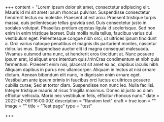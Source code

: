 +++
content = "Lorem ipsum dolor sit amet, consectetur adipiscing elit. Mauris id mi sit amet ipsum rhoncus pulvinar. Suspendisse consectetur hendrerit lectus eu molestie. Praesent at est arcu. Praesent tristique turpis massa, quis pellentesque tellus gravida sed. Duis consectetur justo in sodales volutpat. Phasellus pretium egestas ligula id scelerisque. Sed non enim in enim tristique laoreet. Duis mollis nulla tellus, faucibus varius dui vestibulum eget. Pellentesque congue nibh orci, ut ultrices ipsum tincidunt a. Orci varius natoque penatibus et magnis dis parturient montes, nascetur ridiculus mus. Suspendisse auctor elit id magna consequat malesuada. Vivamus euismod urna nunc, at hendrerit eros tincidunt at. Nunc posuere ipsum erat, id aliquet eros interdum quis.\n\nCras condimentum et nibh quis fermentum. Praesent enim nisi, placerat sit amet ex ac, dapibus iaculis nibh. Aliquam dapibus in purus nec ullamcorper. Aliquam in lectus at nisi ornare dictum. Aenean bibendum elit nunc, in dignissim enim ornare eget. Vestibulum ante ipsum primis in faucibus orci luctus et ultrices posuere cubilia curae; Sed at tortor diam. Suspendisse non nunc leo. Nulla facilisi. Integer tristique mauris at risus fringilla maximus. Donec id justo ac diam efficitur vehicula. Morbi nec vestibulum felis, efficitur rhoncus nunc."
date = 2022-02-09T16:00:00Z
description = "Random text"
draft = true
icon = ""
image = ""
title = "Test page"
type = "test"

+++
